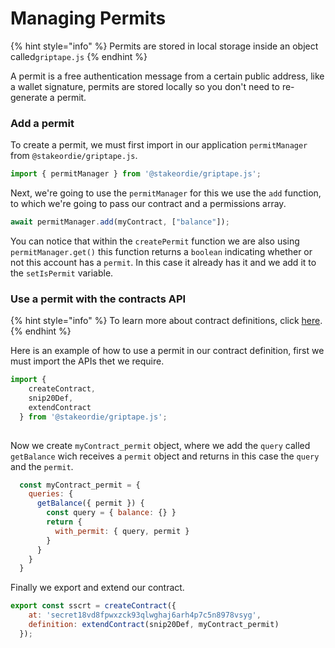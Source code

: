 # Managing Permits

{% hint style="info" %}
Permits are stored in local storage inside an object called`griptape.js`
{% endhint %}

A permit is a free authentication message from a certain public address, like a wallet signature, permits are stored locally so you don't need to re-generate a permit.

### Add a permit

To create a permit, we must first import in our application `permitManager` from `@stakeordie/griptape.js`.

```jsx
import { permitManager } from '@stakeordie/griptape.js';
```

Next, we're going to use the `permitManager`  for this we use the `add` function, to which we're going to pass our contract and a permissions array.

```jsx
await permitManager.add(myContract, ["balance"]);
```

You can notice that within the `createPermit` function we are also using `permitManager.get()` this function returns a `boolean` indicating whether or not this account has a `permit`. In this case it already has it and we add it to the `setIsPermit` variable.

### Use a permit with the contracts API

{% hint style="info" %}
To learn more about contract definitions, click [here](../interacting-with-contracts/contract-definitions/).
{% endhint %}

Here is an example of how to use a permit in our contract definition, first we must import the APIs thet we require.

```jsx
import {
    createContract,
    snip20Def,
    extendContract
  } from '@stakeordie/griptape.js';
  
```

Now we create `myContract_permit` object, where we add the `query` called `getBalance` wich receives a `permit` object and returns in this case the `query` and the `permit`.



```jsx
  const myContract_permit = {
    queries: {
      getBalance({ permit }) {
        const query = { balance: {} }
        return {
          with_permit: { query, permit }
        }
      }
    }
  }
```

Finally we export and extend our contract.

```jsx
export const sscrt = createContract({
    at: 'secret18vd8fpwxzck93qlwghaj6arh4p7c5n8978vsyg',
    definition: extendContract(snip20Def, myContract_permit)
  });
```

